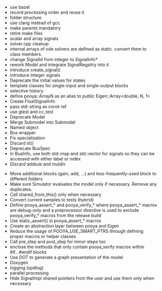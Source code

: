 
* use bazel
* record processing order and reuse it
* folder structure
* use clang instead of gcc
* make parents mandatory
* retire make files
* scalar and array signals
* solver.cpp cleanup
* internal arrays of ode solvers are defined as static. convert them to class members.
* change SignalId from integer to SignalInfo*
* rework Model and integrate SignalRegsitry into it
* introduce create_signal()
* introduce integer signals
* Deprecate the initial values for states
* template classes for single-input and single-output blocks
* selective history
* define pooya::ArrayN<N> as an alias to public Eigen::Array<double, N, 1>
* Create FloatSignalInfo
* pass std::string as const ref
* use gtest and cc_test
* Deprecate Model
* Merge Submodel into Submodel
* Named object
* Bus wrapper
* Fix <bool> specialization
* Discard id()
* Deprecate BusSpec
* In BusInfo, use both std::map and std::vector for signals so they can be accessed with either label or index
* Discard addsub and muldiv

- Move additional blocks (gain, add, ...) and less-frequently-used block to different folders
- Make sure Simulator evaluates the model only if necessary. Remove any duplicates.
- Call shared_from_this() only when necessary
- Convert current samples to tests (hybrid)
- Define pooya_assert_* and pooya_verify_* where pooya_assert_* macros are debug-only and a preprocessor directive is used to exclude pooya_verify_* macros from the release build
- Use static_assert() in pooya_assert_* macros
- Create an abstraction layer between pooya and Eigen
- Reduce the usage of POOYA_USE_SMART_PTRS through defining proper macros or helper classes
- Call pre_step and post_step for minor steps too
- enclose the methods that only contain pooya_verify macros within #if...#endif blocks
- Use DOT to generate a graph presentation of the model
- Doxygen
- logging (spdlog)
- parallel processing
- Hide SignalImpl shared pointers from the user and use them only when necessary

<!-- - yaml model definition -->
<!-- - replace init virtual method with a template -->
<!-- - A (virtual ?) method for verifying the number and types of input and output signals of a block -->
<!-- - light weight Signal wrapper so it supports operator[] -->
<!-- - Make _assigned a debug-only flag (No. It is essential.) -->
<!-- - support auto state variables (not necessary, use pooya::Integrator instead) -->
<!-- - Make model mandatory -->
<!-- - Unify given_name and name of signals -->
<!-- - Remove Block::_parent -->
<!-- - move BusBlockBuilder::traverse_bus to BusSpec -->
